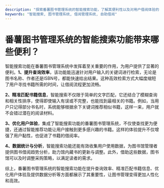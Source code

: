 ```yaml
---
description: "探索番薯图书管理系统的智能搜索功能，了解其便利性以及对用户借阅体验的影响。"
keywords: "智能搜索, 图书管理系统, 借阅管理系统, 自助借阅"
---
```

# 番薯图书管理系统的智能搜索功能带来哪些便利？

智能搜索功能在番薯图书管理系统中发挥着至关重要的作用，为用户提供了显著的便利。**1、提升查询效率**，该功能能迅速针对用户输入的关键词进行检索，无论是图书名称、作者还是ISBN号，都能快速给出结果。这种高效检索方式大幅度缩短了用户寻找书籍所需的时间，让借阅流程更加流畅。

**2、精准匹配书籍信息**，智能搜索不仅限于简单的文字匹配，它还结合了模糊查询和相关性排序，使得即使输入有误或不完整，也能找到最相关的书籍。例如，当用户只记得部分书名时，系统能够根据余下关键词推荐相似书籍，这样一来，用户就不会错过潜在的阅读材料。

**3、优化用户体验**，集成了智能搜索功能的番薯图书管理系统，不仅使查找更为便捷，还通过智能推荐功能让用户接触到更多感兴趣的书籍。这样的体验提升不仅增强了用户黏性，也促进了书籍的借阅率。

**4、数据统计与分析**，智能搜索功能还能有效收集用户使用数据，为图书馆管理者提供图书借阅趋势分析，助力馆内藏书的更新与调整。此外，借助这些数据，图书馆可以及时调整采购策略，以满足读者的需求。

综上，番薯图书管理系统的智能搜索功能在提升查询效率、精准匹配书籍信息、优化用户体验及提供数据分析等方面都展示了其重要性，让图书管理变得更加人性化和高效。
